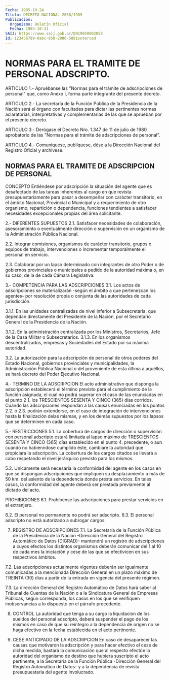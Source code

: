 ```yaml
---
Fecha: 1985-10-24
Título: DECRETO NACIONAL 2058/1985
Publicación:
  Organismo: Boletín Oficial
  Fecha: 1985-10-31
SAIJ: https://www.saij.gob.ar/DN19850002058
Id: 123456789-0abc-850-2000-5891soterced
---
```

# NORMAS PARA EL TRAMITE DE PERSONAL ADSCRIPTO.

<a id="1"></a>
ARTICULO 1.- Apruébanse las "Normas para el trámite de adscripciones    de  personal"  que,  como  Anexo  I,  forma  parte integrante del presente decreto.

<a id="2"></a>
ARTICULO  2.- La secretaría de la Función Pública de la Presidencia de  la Nación  será  el  órgano  con  facultades  para  dictar  las pertinentes  normas aclaratorias, interpretativas y complementarias de las que se aprueban por el presente decreto.

<a id="3"></a>
ARTICULO  3.-  Derógase el Decreto Nro. 1.347 de 11 de julio de 1980 aprobatorio de las  "Normas  para  el  trámite  de adscripciones de personal".

<a id="4"></a>
ARTICULO  4.- Comuníquese, publíquese, dése a la Dirección Nacional del Registro Oficial y archívese.

## NORMAS PARA EL TRAMITE DE ADSCRIPCION DE PERSONAL

<a id="1"></a>
CONCEPTO Entiéndese  por   adscripción  la  situación  del  agente  que  es desafectado de las  tareas  inherentes  al  cargo  en  que  revista presupuestariamente    para    pasar   a  desempeñar  con  carácter transitorio,  en el ámbito Nacional, Provincial  o  Municipal  y  a requerimiento  de    otro  organismo,  repartición  o  dependencia, funciones  tendientes  a    satisfacer   necesidades  excepcionales propias del área solicitante.

2.- DIFERENTES SUPUESTOS 2.1.  Satisfacer  necesidades  de  colaboración,   asesoramiento  o eventualmente  dirección  o  supervisión  en  un  organismo  de  la Administración Pública Nacional.

2.2.  Integrar  comisiones,  organismos  de  carácter  transitorio, grupos    o  equipos  de  trabajo,  intervenciones  o  incrementar temporalmente el personal en servicio.

2.3. Colaborar  por  un  lapso  determinado con integrantes de otro Poder o de gobiernos provinciales  o  municipales  a  pedido  de la autoridad  máxima  o, en su caso, de la de cada Cámara Legislativa.

3.- COMPETENCIA PARA LAS ADSCRIPCIONES 3.1. Los actos de adscripciones  se materializarán -según el ámbito a que pertenezcan los agentes- por  resolución propia o conjunta de las autoridades de cada jurisdicción.

3.1.1.  En  las  unidades  centralizadas    de   nivel  inferior  a Subsecretaría,  que  dependan  directamente  del Presidente  de  la Nación, por el Secretario General de la Presidencia  de  la Nación.

3.1.2.   En  la  administración  centralizada  por  los  Ministros, Secretarios,  Jefe  de  la  Casa  Militar  o  Subsecretarios.  3.1.3.  En  los  organismos descentralizados, empresas y Sociedades del Estado por su máxima autoridad.

3.2. La autorización  para  la  adscripción  de  personal  de otros poderes del Estado Nacional, gobiernos provinciales y municipalidades,    la    Administración  Pública  Nacional  o  del proveniente de esta última  a  aquéllos,  se hará decreto del Poder Ejecutivo Nacional.

4.- TERMINO DE LA ADSCRIPCION El acto administrativo que disponga la adscripción  establecerá  el término  previsto  para  el cumplimiento de la función asignada, el cual no podrá superar en el  caso  de  las enunciadas en el punto 2 1. los TRESCIENTOS SESENTA Y CINCO (365)  días corridos. Cuando las adscripciones respondan a las causas enunciadas  en los puntos 2.2. ó 2.3. podrán extenderse, en el caso de integración de intervenciones hasta la finalización delas mismas,  y  en los demás supuestos por los lapsos que se determinen en cada caso.

5.- RESTRICCIONES 5.1.  La  cobertura  de  cargos  de  dirección  o  supervisión  con personal  adscripto  estará limitada al lapso máximo de TRESCIENTOS SESENTA Y CINCO (365) días  establecido en el punto 4. precedente, o aun cuando no habienndose cumplido  éste,  cambiare  la autoridad que  propiciara la adscripción. La cobertura de los cargos  citados se llevará  a cabo respetando el nivel jerárquico previsto para los mismos.

5.2. Unicamente  será  necesaria  la  conformidad del agente en los casos  en  que  se  dispongan  adscripciones    que   impliquen  su desplazamiento a más de 50 km. del asiento de la dependencia  donde presta  servicios. En tales casos, la conformidad del agente deberá ser prestada previamente al dictado del acto.

PROHIBICIONES 6.1. Prohíbense  las  adscripciones  para  prestar  servicios en el extranjero.

6.2.  El  personal  no  permanente  no  podrá  ser adscripto.  6.3. El personal adscripto no está autorizado a subrogar cargos.

7. REGISTRO DE ADSCRIPCIONES 7.1.  La Secretaría de la Función Pública de la Presidencia  de  la Nación    -Dirección  General  del  Registro  Automático  de  Datos (DIGRAD)- mantendrá  un  registro  de adscripciones a cuyos efectos los distintos organismos deberán comunicar  del 1 al 10 de cada mes la iniciación y cese de las que se efectivicen  en  sus respectivos ámbitos.

7.2. Las adscripciones actualmente vigentes deberán ser  igualmente comunicadas a  la mencionada Dirección General en un plazo  máximo de TREINTA (30) días  a partir  de  la  entrada  en  vigencia  del presente régimen.

7.3.  La  dirección  General  del Registro Automático de Datos hará saber  al Tribunal de Cuentas de  la  Nación  o  a  la  Sindicatura General  de  Empresas Públicas, según corresponda, los casos en los que se verifiquen  inobservancias a  lo  dispuesto  en  el párrafo precedente.

8. CONTROL La  autoridad  que  tenga  a su cargo la liquidacion de los sueldos del personal adscripto, deberá  suspender  el pago de los mismos en caso  de que su reintegro a la dependencia de  origen  no  se  haga efectivo en la fecha establecida en el acto pertinente.

9. CESE ANTICIPADO DE LA ADSCRIPCION En caso de  desaparecer  las  causas que motivaron la adscripción y para hacer efectivo el cese de dicha medida, bastará la comunicación que al respecto efectúe  la autoridad del organismo de destino que hubiera suscripto el acto pertinente,  a  la Secretaría de  la  Función  Pública -Dirección General del Registro Automático de Datos- y a la dependencia  de  revista presupuestaria del agente involucrado.